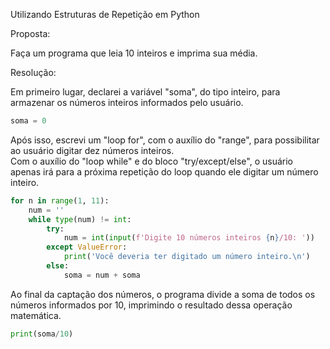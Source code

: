 Utilizando Estruturas de Repetição em Python

Proposta:

Faça um programa que leia 10 inteiros e imprima sua média.      

Resolução:

Em primeiro lugar, declarei a variável "soma", do tipo inteiro, para armazenar os números inteiros informados pelo usuário.     

```python
soma = 0
```

Após isso, escrevi um "loop for", com o auxílio do "range", para possibilitar ao usuário digitar dez números inteiros.   
Com o auxílio do "loop while" e do bloco "try/except/else", o usuário apenas irá para a próxima repetição do loop quando ele digitar um número inteiro.     

```python
for n in range(1, 11):
    num = ''
    while type(num) != int:
        try:
            num = int(input(f'Digite 10 números inteiros {n}/10: '))
        except ValueError:
            print('Você deveria ter digitado um número inteiro.\n')
        else:
            soma = num + soma
```

Ao final da captação dos números, o programa divide a soma de todos os números informados por 10, imprimindo o resultado dessa operação matemática.

```python
print(soma/10)
```
